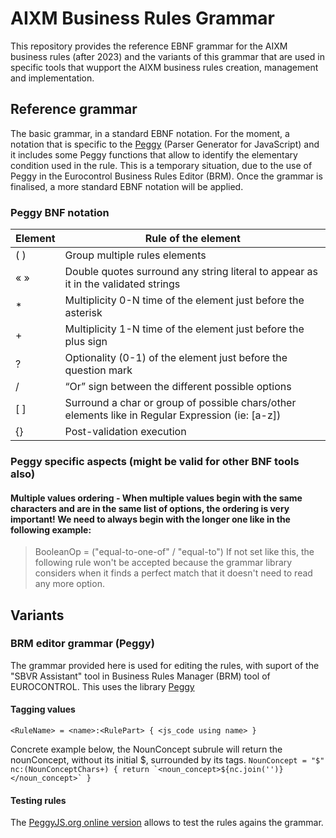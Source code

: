 # AIXM Business Rules Grammar
This repository provides the reference EBNF grammar for the AIXM business rules (after 2023) and the variants of this grammar that are used in specific tools that wupport the AIXM business rules creation, management and implementation.

## Reference grammar
The basic grammar, in a standard EBNF notation.
For the moment, a notation that is specific to the [Peggy](https://peggyjs.org/) (Parser Generator for JavaScript) and it includes some Peggy functions that allow to identify the elementary condition used in the rule. 
This is a temporary situation, due to the use of Peggy in the Eurocontrol Business Rules Editor (BRM). Once the grammar is finalised, a more standard EBNF notation will be applied.

### Peggy BNF notation
|     Element    |     Rule of the   element                                                                                 |
|----------------|-----------------------------------------------------------------------------------------------------------|
|     ( )        |     Group multiple rules elements                                                                         |
|     « »        |     Double quotes surround any string literal to appear   as it in the validated strings                  |
|     *          |     Multiplicity 0-N time of the element just before the asterisk                                         |
|     +          |     Multiplicity 1-N time of the element just before the   plus sign                                      |
|     ?          |     Optionality (0-1) of the element just before the question mark                                        |
|     /          |     “Or” sign between the different possible options                                                      |
|     [ ]        |     Surround a char or group of possible chars/other elements like in   Regular Expression (ie: [a-z])    |
|     {}         |     Post-validation execution                                                                             |

### Peggy specific aspects (might be valid for other BNF tools also)
#### Multiple values ordering - When multiple values begin with the same characters and are in the same list of options, the ordering is very important! We need to always begin with the longer one like in the following example:
> BooleanOp = ("equal-to-one-of" / "equal-to")
If not set like this, the following rule won't be accepted because the grammar library considers when it finds a perfect match that it doesn't need to read any more option.

## Variants
### BRM editor grammar (Peggy)
The grammar provided here is used for editing the rules, with suport of the "SBVR Assistant" tool in Business Rules Manager (BRM) tool of EUROCONTROL. This uses the library [Peggy](https://peggyjs.org/)

#### Tagging values
```<RuleName> = <name>:<RulePart> { <js_code using name> }```

Concrete example below, the NounConcept subrule will return the nounConcept, without its initial \$, surrounded by its tags. 
```NounConcept = "$" nc:(NounConceptChars+) { return `<noun_concept>${nc.join('')}</noun_concept>` }```

#### Testing rules
The [PeggyJS.org online version](https://peggyjs.org/online.html) allows to test the rules agains the grammar.
